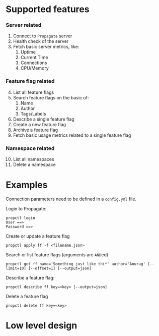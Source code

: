 
# Supported features

### Server related
1. Connect to `Propagate` server
2. Health check of the server 
3. Fetch basic server metrics, like:
    1. Uptime
    2. Current Time
    3. Connections 
    4. CPU/Memory

### Feature flag related
4. List all feature flags
5. Search feature flags on the basic of:
   1. Name
   2. Author
   3. Tags/Labels
6. Describe a single feature flag
7. Create a new feature flag 
8. Archive a feature flag
9. Fetch basic usage metrics related to a single feature flag
   
### Namespace related 
10. List all namespaces 
11. Delete a namespace 

# Examples 

Connection parameters need to be defined in a `config.yml` file.

Login to Propagate:
```
propctl login 
User ==> 
Password ==>  
```

Create or update a feature flag
```
propctl apply ff -f <filename.json>
```

Search or list feature flags (arguments are `AND`ed)
```
propctl get ff name='Something just like thi*' author='Anurag' [--limit=10] [--offset=1] [--output=json] 
```

Describe a feature flag:
```
propctl describe ff key=<key> [--output=json] 
```

Delete a feature flag
```
propctl delete ff key=<key>
```

# Low level design


